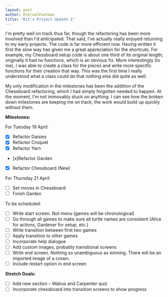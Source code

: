 ```yaml
---
layout: post
author: EternalFootman
title: "Kit's Project Update 1"
---
```


I'm pretty well on track thus far, though the refactoring has been more involved than I'd anticipated. That said, I've actually really enjoyed returning to my early projects. The code is far more efficient now. Having written it first the slow way has given me a great appreciation for the shortcuts. For example, my Chessboard setup code is about one third of its original length; originally it had no functions, which is an obvious fix. More interestingly (to me), I was able to create a class for the pieces and write more specific functions for their creation that way. This was the first time I really understood what a class could do that nothing else did quite as well.

My only modification in the milestones has been the addition of the Chessboard refactoring, which I had simply forgotten needed to happen. At the moment, I'm not immovably stuck on anything. I can see how the broken down milestones are keeping me on track; the work would build up quickly without them.

**Milestones:**

For Tuesday 19 April:

- [x] Refactor Daisies
- [x] Refactor Croquet
- [x] Refactor Yarn
- [x]Refactor Garden
- [x] Refactor Chessboard (New)

For Thursday 21 April:

- [ ] Set moves in Chessboard
- [ ] Finish Garden

To be scheduled:

- [ ] Write start screen. Not menu (games will be chronological)
- [ ] Go through all games to make sure all turtle names are consistent (Alice for actions, Gardener for setup, etc.)
- [ ] Write transition between first two games
- [ ] Apply transition to other games
- [ ] Incorporate help dialogue
- [ ] Add custom images, probably transitional screens
- [ ] Write end screen. Nothing so unambiguous as winning. There will be an imported image of a crown.
- [ ] Include restart option in end screen

**Stretch Goals:**

- [ ] Add new section – Walrus and Carpenter quiz
- [ ] Incorporate chessboard into transition screens to show progress
